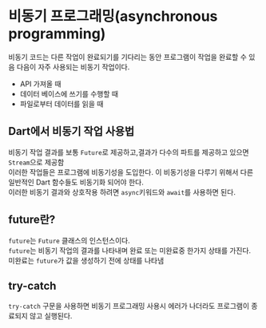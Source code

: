 # 비동기 프로그래밍(asynchronous programming)
비동기 코드는 다른 작업이 완료되기를 기다리는 동안 프로그램이 작업을 완료할 수 있음
다음이 자주 사용되는 비동기 작업이다.
* API 가져올 때
* 데이터 베이스에 쓰기를 수행할 때
* 파일로부터 데이터를 읽을 때
## Dart에서 비동기 작업 사용법
비동기 작업 결과를 보통 `Future`로 제공하고,결과가 다수의 파트를 제공하고 있으면 `Stream`으로 제공함           
이러한 작업들은 프로그램에 비동기성을 도입한다. 이 비동기성을 다루기 위해서 다른 일반적인 Dart 함수들도 
비동기화 되어야 한다.                               
이러한 비동기 결과와 상호작용 하려면 `async`키워드와 `await`를 사용하면 된다.
## future란?
`future`는 `Future` 클래스의 인스턴스이다.               
`future`는 비동기 작업의 결과를 나타내며 완료 또는 미완료중 한가지 상태를 가진다.              
미완료는 `future`가 값을 생성하기 전에 상태를 나타냄
## try-catch
`try-catch` 구문을 사용하면 비동기 프로그래밍 사용시 에러가 나더라도 
프로그램이 종료되지 않고 실행된다.
